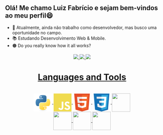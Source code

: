 <h2>Olá! Me chamo Luiz Fabrício e sejam bem-vindos ao meu perfil😄</h2>

- 🚩 Atualmente, ainda não trabalho como desenvolvedor, mas busco uma oportunidade no campo.
- 📚 Estudando Desenvolvimento Web & Mobile. 
- 🟠 Do you really know how it all works? 

<!--Minhas estatísticas-->

<p align="center">
  <a href="https://github.com/luizfabriciorex">
    
  <img height="50%" width="auto" src ="https://github-readme-stats.vercel.app/api?username=luizfabriciorex&show_icons=true&count_private=true&theme=vue-dark&hide_border=true&hide=issues,contribs&bg_color=00000000">
  
  <img height="50%" width="auto" src ="https://github-readme-stats.vercel.app/api/top-langs/?username=luizfabriciorex&layout=compact&hide_border=true&theme=vue-dark&bg_color=00000000&langs_count=16">
  
  <img src ="https://github-readme-streak-stats.herokuapp.com?user=luizfabriciorex&theme=vue-dark&hide_border=true&background=FFFFFF00">
</p>

 ##
  
<!--Languages and Tools-->
  
<h1 align="center">Languages and Tools</h1>  
<div align="center"><br>
  
  <img align="center" height="60" width="60" src="https://raw.githubusercontent.com/devicons/devicon/master/icons/python/python-original.svg">
  <img align="center" height="60" width="60" src="https://raw.githubusercontent.com/devicons/devicon/master/icons/javascript/javascript-plain.svg">
  <img align="center" height="60" width="60" src="https://raw.githubusercontent.com/devicons/devicon/master/icons/html5/html5-original.svg">
  <img align="center" height="60" width="60" src="https://raw.githubusercontent.com/devicons/devicon/master/icons/css3/css3-original.svg">
  <img align="center" height="60" width="60" src="https://cdn.jsdelivr.net/gh/devicons/devicon/icons/dart/dart-original.svg" />
  <br>
  <img align="center" height="60" width="60" src="https://cdn.jsdelivr.net/gh/devicons/devicon/icons/flutter/flutter-original.svg" />
  <img align="center" height="60" width="60" src="https://cdn.jsdelivr.net/gh/devicons/devicon/icons/vscode/vscode-original.svg" />
  <img align="center" height="60" width="60" src="https://cdn.jsdelivr.net/gh/devicons/devicon/icons/androidstudio/androidstudio-original.svg"/>
</div>



